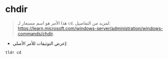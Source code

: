 # chdir

> هذا الأمر هو اسم مستعار لـ `cd`.
> لمزيد من التفاصيل: <https://learn.microsoft.com/windows-server/administration/windows-commands/chdir>.

- إعرض التوثيقات للأمر الأصلي:

`tldr cd`
